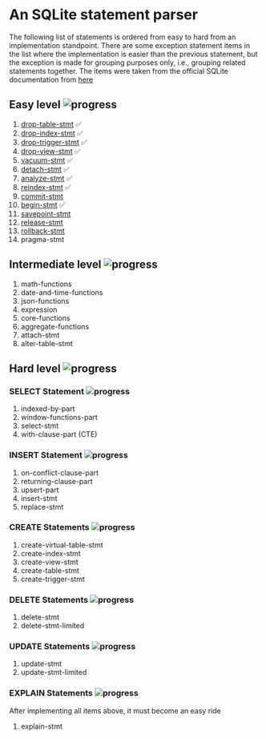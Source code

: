 # An SQLite statement parser

The following list of statements is ordered from easy to hard from an 
implementation standpoint. There are some exception statement items in the list
where the implementation is easier than the previous statement, but the 
exception is made for grouping purposes only, i.e., grouping related statements
together.
The items were taken from the official SQLite documentation from [here](https://www.sqlite.org/lang.html)

## Easy level ![progress](https://progress-bar.xyz/9/?scale=14&suffix=%%%20(9%20of%2014))

1. [drop-table-stmt](https://www.sqlite.org/lang_droptable.html) &#9989;
1. [drop-index-stmt](https://www.sqlite.org/lang_dropindex.html) &#9989;
1. [drop-trigger-stmt](https://www.sqlite.org/lang_droptrigger.html) &#9989;
1. [drop-view-stmt](https://www.sqlite.org/lang_dropview.html) &#9989;
1. [vacuum-stmt](https://www.sqlite.org/lang_vacuum.html) &#9989;
1. [detach-stmt](https://www.sqlite.org/lang_detach.html) &#9989;
1. [analyze-stmt](https://www.sqlite.org/lang_analyze.html) &#9989; 
1. [reindex-stmt](https://www.sqlite.org/lang_reindex.html) &#9989; 
1. [commit-stmt](https://www.sqlite.org/lang_transaction.html)
1. [begin-stmt](https://www.sqlite.org/lang_transaction.html) &#9989;
1. [savepoint-stmt](https://www.sqlite.org/lang_savepoint.html)
1. [release-stmt](https://www.sqlite.org/lang_savepoint.html)
1. [rollback-stmt](https://www.sqlite.org/lang_savepoint.html)
1. pragma-stmt

## Intermediate level ![progress](https://progress-bar.xyz/0/?scale=8&suffix=%%%20(0%20of%208))

1. math-functions
1. date-and-time-functions
1. json-functions
1. expression
1. core-functions
1. aggregate-functions
1. attach-stmt
1. alter-table-stmt

## Hard level ![progress](https://progress-bar.xyz/0/?scale=19&suffix=%%%20(0%20of%2019))

### SELECT Statement ![progress](https://progress-bar.xyz/0/?scale=4&suffix=%%%20(0%20of%204))

1. indexed-by-part
1. window-functions-part
1. select-stmt
1. with-clause-part (CTE)

### INSERT Statement ![progress](https://progress-bar.xyz/0/?scale=5&suffix=%%%20(0%20of%205))

1. on-conflict-clause-part
1. returning-clause-part
1. upsert-part
1. insert-stmt
1. replace-stmt

### CREATE Statements ![progress](https://progress-bar.xyz/0/?scale=45&suffix=%%%20(0%20of%205))

1. create-virtual-table-stmt
1. create-index-stmt
1. create-view-stmt
1. create-table-stmt
1. create-trigger-stmt

### DELETE Statements ![progress](https://progress-bar.xyz/0/?scale=2&suffix=%%%20(0%20of%202))

1. delete-stmt
1. delete-stmt-limited

### UPDATE Statements ![progress](https://progress-bar.xyz/0/?scale=2&suffix=%%%20(0%20of%202))
1. update-stmt
1. update-stmt-limited

### EXPLAIN Statements ![progress](https://progress-bar.xyz/0/?scale=1&suffix=%%%20(0%20of%201))
After implementing all items above, it must become an easy ride
1. explain-stmt 